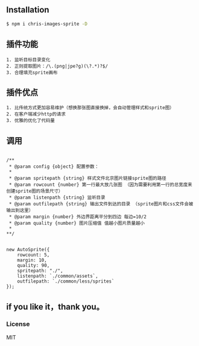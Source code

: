 ## Installation
 
```bash
$ npm i chris-images-sprite -D
```

## 插件功能
    1. 监听目标目录变化
    2. 正则提取图片：/\.(png|jpe?g)(\?.*)?$/
    3. 合理填充sprite画布

## 插件优点
    1. 比传统方式更加容易维护（想换那张图直接换掉，会自动管理样式和sprite图）
    2. 在客户端减少http的请求
    3. 优雅的优化了代码量

## 调用

```

/**
 * @param config {object} 配置参数：
 * 
 * @param spritepath {string} 样式文件北京图片链接sprite图的路径
 * @param rowcount {number} 第一行最大放几张图 （因为需要利用第一行的总宽度来创建sprite图的场景尺寸）
 * @param listenpath {string} 监听目录
 * @param outfilepath {string} 输出文件到达的目录 （sprite图片和css文件会被输出到这里）
 * @param margin {number} 外边界距离平分到四边 每边=10/2
 * @param quality {number} 图片压缩值 值越小图片质量越小
 * 
**/


new AutoSprite({
    rowcount: 5,
    margin: 10,
    quality: 90,
    spritepath: "./",
    listenpath: `./common/assets`,
    outfilepath: `./common/less/sprites`
});

```

## if you like it，thank you。



### License
MIT